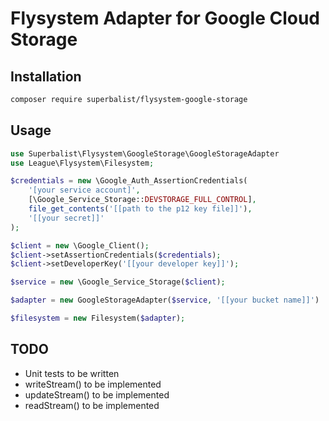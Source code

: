 # Flysystem Adapter for Google Cloud Storage

## Installation

```bash
composer require superbalist/flysystem-google-storage
```

## Usage

```php
use Superbalist\Flysystem\GoogleStorage\GoogleStorageAdapter
use League\Flysystem\Filesystem;

$credentials = new \Google_Auth_AssertionCredentials(
    '[your service account]',
    [\Google_Service_Storage::DEVSTORAGE_FULL_CONTROL],
    file_get_contents('[[path to the p12 key file]]'),
    '[[your secret]]'
);

$client = new \Google_Client();
$client->setAssertionCredentials($credentials);
$client->setDeveloperKey('[[your developer key]]');

$service = new \Google_Service_Storage($client);

$adapter = new GoogleStorageAdapter($service, '[[your bucket name]]')

$filesystem = new Filesystem($adapter);
```

## TODO

* Unit tests to be written
* writeStream() to be implemented
* updateStream() to be implemented
* readStream() to be implemented
